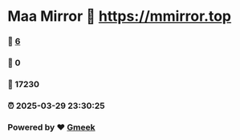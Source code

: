 # Maa Mirror :link: https://mmirror.top 
### :page_facing_up: [6](https://mmirror.top/tag.html) 
### :speech_balloon: 0 
### :hibiscus: 17230 
### :alarm_clock: 2025-03-29 23:30:25 
### Powered by :heart: [Gmeek](https://github.com/Meekdai/Gmeek)
